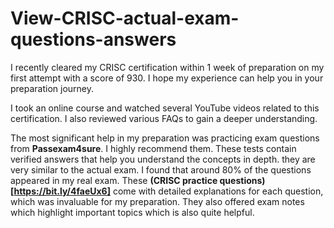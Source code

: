 # View-CRISC-actual-exam-questions-answers

I recently cleared my CRISC certification within 1 week of preparation on my first attempt with a score of 930. I hope my experience can help you in your preparation journey.

I took an online course and watched several YouTube videos related to this certification. I also reviewed various FAQs to gain a deeper understanding.

The most significant help in my preparation was practicing exam questions from **Passexam4sure**. I highly recommend them. These tests contain verified answers that help you understand the concepts in depth. they are very similar to the actual exam. I found that around 80% of the questions appeared in my real exam. These **(CRISC practice questions)[https://bit.ly/4faeUx6]** come with detailed explanations for each question, which was invaluable for my preparation. They also offered exam notes which highlight important topics which is also quite helpful.
